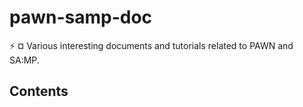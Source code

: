 # pawn-samp-doc
:zap: ¤ Various interesting documents and tutorials related to PAWN and SA:MP.

## Contents
